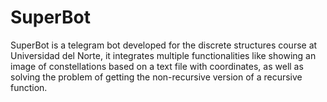 # SuperBot

SuperBot is a telegram bot developed for the discrete structures course at Universidad del Norte, it integrates multiple functionalities like showing an image of constellations based on a text file with coordinates, as well as solving the problem of getting the non-recursive version of a recursive function.

